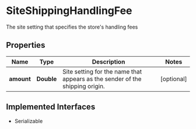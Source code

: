 

# SiteShippingHandlingFee

The site setting that specifies the store's handling fees

## Properties

| Name | Type | Description | Notes |
|------------ | ------------- | ------------- | -------------|
|**amount** | **Double** | Site setting for the name that appears as the sender of the shipping origin. |  [optional] |


## Implemented Interfaces

* Serializable



